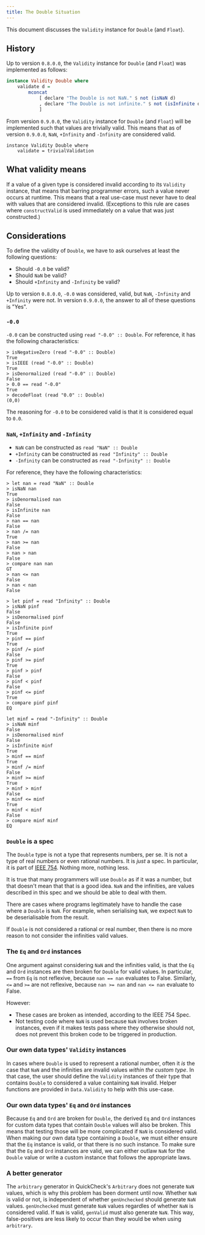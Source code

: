 ```yaml
---
title: The Double Situation
---
```


This document discusses the `Validity` instance for `Double` (and `Float`).


## History

Up to version `0.8.0.0`, the `Validity` instance for `Double` (and `Float`) was implemented as follows:

``` haskell
instance Validity Double where
    validate d =
        mconcat
            [ declare "The Double is not NaN." $ not (isNaN d)
            , declare "The Double is not infinite." $ not (isInfinite d)
            ]
```

From version `0.9.0.0`, the `Validity` instance for `Double` (and `Float`) will be implemented such that values are trivially valid. This means that as of version `0.9.0.0`, `NaN`, `+Infinity` and `-Infinity` are considered valid.

```
instance Validity Double where
    validate = trivialValidation
```

## What validity means

If a value of a given type is considered invalid according to its `Validity` instance, that means that barring programmer errors, such a value never occurs at runtime.
This means that a real use-case must never have to deal with values that are considered invalid.
(Exceptions to this rule are cases where `constructValid` is used immediately on a value that was just constructed.)

## Considerations

To define the validity of `Double`, we have to ask ourselves at least the following questions:

- Should `-0.0` be valid?
- Should `NaN` be valid?
- Should `+Infinity` and `-Infinity` be valid?

Up to version `0.8.0.0`, `-0.0` was considered, valid, but `NaN`, `-Infinity` and `+Infinity` were not.
In version `0.9.0.0`, the answer to all of these questions is "Yes".

### `-0.0`

`-0.0` can be constructed using `read "-0.0" :: Double`.
For reference, it has the following characteristics:

```
> isNegativeZero (read "-0.0" :: Double)
True
> isIEEE (read "-0.0" :: Double)
True
> isDenormalized (read "-0.0" :: Double)
False
> 0.0 == read "-0.0"
True
> decodeFloat (read "0.0" :: Double)
(0,0)
```

The reasoning for `-0.0` to be considered valid is that it is considered equal to `0.0`.

### `NaN`, `+Infinity` and `-Infinity`

* `NaN` can be constructed as `read "NaN" :: Double`
* `+Infinity` can be constructed as `read "Infinity" :: Double`
* `-Infinity` can be constructed as `read "-Infinity" :: Double`

For reference, they have the following characteristics:

```
> let nan = read "NaN" :: Double
> isNaN nan
True
> isDenormalised nan
False
> isInfinite nan
False
> nan == nan
False
> nan /= nan
True
> nan >= nan
False
> nan > nan
False
> compare nan nan
GT
> nan <= nan
False
> nan < nan
False

> let pinf = read "Infinity" :: Double
> isNaN pinf
False
> isDenormalised pinf
False
> isInfinite pinf
True
> pinf == pinf
True
> pinf /= pinf
False
> pinf >= pinf
True
> pinf > pinf
False
> pinf < pinf
False
> pinf <= pinf
True
> compare pinf pinf
EQ

let minf = read "-Infinity" :: Double
> isNaN minf
False
> isDenormalised minf
False
> isInfinite minf
True
> minf == minf
True
> minf /= minf
False
> minf >= minf
True
> minf > minf
False
> minf <= minf
True
> minf < minf
False
> compare minf minf
EQ
```

### `Double` is a spec

The `Double` type is not a type that represents numbers, per se.
It is not a type of real numbers or even rational numbers.
It is _just_ a spec. In particular, it is part of [IEEE 754](https://en.wikipedia.org/wiki/IEEE_754).
Nothing more, nothing less.

It is true that many programmers will use `Double` as if it was a number, but that doesn't mean that that is a good idea.
`NaN` and the infinities, are values described in this spec and we should be able to deal with them.

There are cases where programs legitimately have to handle the case where a `Double` is `NaN`.
For example, when serialising `NaN`, we expect `NaN` to be deserialisable from the result.

If `Double` is not considered a rational or real number, then there is no more reason to not consider the infinities valid values.

### The `Eq` and `Ord` instances

One argument against considering `NaN` and the infinities valid, is that the `Eq` and `Ord` instances are then broken for `Double` for valid values.
In particular, `==` from `Eq` is not reflexive, because `nan == nan` evaluates to False.
Similarly, `<=` and `>=` are not reflexive, because `nan >= nan` and `nan <= nan` evaluate to False.

However:
- These cases are broken as intended, according to the IEEE 754 Spec.
- Not testing code where `NaN` is used because `NaN` involves broken instances, even if it makes tests pass where they otherwise should not, does not prevent this broken code to be triggered in production.


### Our own data types' `Validity` instances

In cases where `Double` is used to represent a rational number, often it _is_ the case that `NaN` and the infinities are invalid values _within the custom type_.
In that case, the user should define the `Validity` instances of their type that contains `Double` to considered a value containing `NaN` invalid.
Helper functions are provided in `Data.Validity` to help with this use-case.

### Our own data types' `Eq` and `Ord` instances

Because `Eq` and `Ord` are broken for `Double`, the derived `Eq` and `Ord` instances for custom data types that contain `Double` values will also be broken.
This means that testing those will be more complicated if `NaN` is considered valid.
When making our own data type containing a `Double`, we must either ensure that the `Eq` instance is valid, or that there is no such instance.
To make sure that the `Eq` and `Ord` instances are valid, we can either outlaw `NaN` for the `Double` value or write a custom instance that follows the appropriate laws.

### A better generator

The `arbitrary` generator in QuickCheck's `Arbitrary` does not generate `NaN` values, which is why this problem has been dorment until now.
Whether `NaN` is valid or not, is independent of whether `genUnchecked` should generate `NaN` values.
`genUnchecked` must generate `NaN` values regardles of whether `NaN` is considered valid.
If `NaN` is valid, `genValid` must also generate `NaN`.
This way, false-positives are less likely to occur than they would be when using `arbitrary`.
